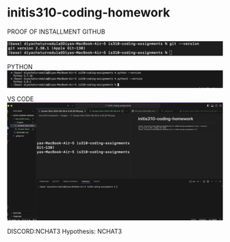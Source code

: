# initis310-coding-homework
PROOF OF INSTALLMENT
GITHUB  

![](images/git-version.png)

PYTHON 
![](images/python-version.png)

VS CODE
![](images/Vs-Version.png)

DISCORD:NCHAT3
Hypothesis: NCHAT3 




